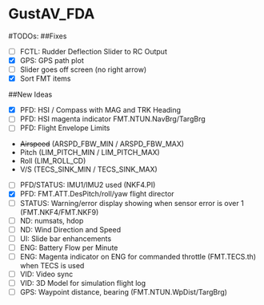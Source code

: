 # GustAV_FDA
#TODOs:
##Fixes
- [ ] FCTL: Rudder Deflection Slider to RC Output  
- [x] GPS: GPS path plot
- [ ] Slider goes off screen (no right arrow)
- [x] Sort FMT items

##New Ideas

- [x] PFD: HSI / Compass with MAG and TRK Heading 
- [ ] PFD: HSI magenta indicator FMT.NTUN.NavBrg/TargBrg  
- [ ] PFD: Flight Envelope Limits  
- ~~Airspeed~~ (ARSPD_FBW_MIN / ARSPD_FBW_MAX)
- Pitch (LIM_PITCH_MIN / LIM_PITCH_MAX)
- Roll (LIM_ROLL_CD)
- V/S (TECS_SINK_MIN / TECS_SINK_MAX)
- [ ] PFD/STATUS: IMU1/IMU2 used  (NKF4.PI)
- [x] PFD: FMT.ATT.DesPitch/roll/yaw flight director
- [ ] STATUS: Warning/error display showing when sensor error is over 1 (FMT.NKF4/FMT.NKF9)
- [ ] ND: numsats, hdop
- [ ] ND: Wind Direction and Speed
- [ ] UI: Slide bar enhancements
- [ ] ENG: Battery Flow per Minute  
- [ ] ENG: Magenta indicator on ENG for commanded throttle (FMT.TECS.th) when TECS is used
- [ ] VID: Video sync
- [ ] VID: 3D Model for simulation flight log
- [ ] GPS: Waypoint distance, bearing (FMT.NTUN.WpDist/TargBrg)
